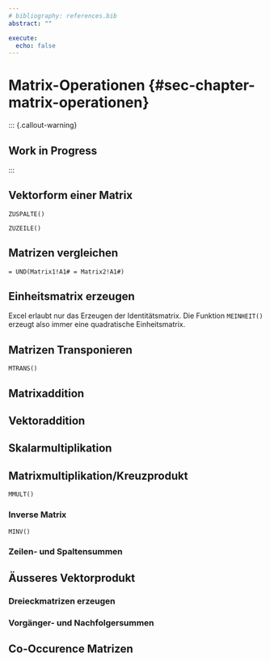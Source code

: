 ```yaml
---
# bibliography: references.bib
abstract: ""

execute: 
  echo: false
---
```


# Matrix-Operationen {#sec-chapter-matrix-operationen}

::: {.callout-warning}
## Work in Progress
:::

## Vektorform einer Matrix

`ZUSPALTE()`

`ZUZEILE()`

## Matrizen vergleichen

```
= UND(Matrix1!A1# = Matrix2!A1#)
```

## Einheitsmatrix erzeugen

Excel erlaubt nur das Erzeugen der Identitätsmatrix. Die Funktion `MEINHEIT()` erzeugt also immer eine quadratische Einheitsmatrix. 

## Matrizen Transponieren

`MTRANS()`

## Matrixaddition

## Vektoraddition

## Skalarmultiplikation

## Matrixmultiplikation/Kreuzprodukt

`MMULT()`

### Inverse Matrix

`MINV()`

### Zeilen- und Spaltensummen

## Äusseres Vektorprodukt


### Dreieckmatrizen erzeugen

### Vorgänger- und Nachfolgersummen

## Co-Occurence Matrizen
